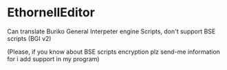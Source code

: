 # EthornellEditor
Can translate Buriko General Interpeter engine Scripts, don't support BSE scripts (BGI v2)

(Please, if you know about BSE scripts encryption plz send-me information for i add support in my program)
